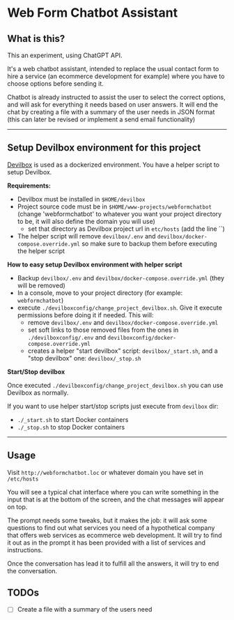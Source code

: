 # Web Form Chatbot Assistant

## What is this?

This an experiment, using ChatGPT API. 

It's a web chatbot assistant, intended to replace the usual contact form to hire a service (an ecommerce development for example) where you have to choose options before sending it.

Chatbot is already instructed to assist the user to select the correct options, and will ask for everything it needs based on user answers. It will end the chat by creating a file with a summary of the user needs in JSON format (this can later be revised or implement a send email functionality)

---

## Setup Devilbox environment for this project

[Devilbox](https://devilbox.readthedocs.io/en/latest/) is used as a dockerized environment. You have a helper script to setup Devilbox.

**Requirements:**

- Devilbox must be installed in `$HOME/devilbox`
- Project source code must be in `$HOME/www-projects/webformchatbot` (change 'webformchatbot' to whatever you want your project directory to be, it will also define the domain you will use)
    - set that directory as Devilbox project url in `etc/hosts` (add the line ``)
- The helper script will remove `devilbox/.env` and `devilbox/docker-compose.override.yml` so make sure to backup them before executing the helper script

**How to easy setup Devilbox environment with helper script**

- Backup `devilbox/.env` and `devilbox/docker-compose.override.yml` (they will be removed)
- In a console, move to your project directory (for example: `webformchatbot`)
- execute `./devilboxconfig/change_project_devilbox.sh`. Give it execute permissions before doing it if needed. This will:
    - remove `devilbox/.env` and `devilbox/docker-compose.override.yml`
    - set soft links to those removed files from the ones in `./devilboxconfig/.env` and `devilboxconfig/docker-compose.override.yml`
    - creates a helper "start devilbox" script: `devilbox/_start.sh`, and a "stop devilbox" one: `devilbox/_stop.sh`

**Start/Stop devilbox**

Once executed `./devilboxconfig/change_project_devilbox.sh` you can use Devilbox as normally. 

If you want to use helper start/stop scripts just execute from `devilbox` dir:
- `./_start.sh` to start Docker containers
- `./_stop.sh` to stop Docker containers

---

## Usage

Visit `http://webformchatbot.loc` or whatever domain you have set in `/etc/hosts`

You will see a typical chat interface where you can write something in the input that is at the bottom of the screen,
and the chat messages will appear on top.

The prompt needs some tweaks, but it makes the job: it will ask some questions to find out what services you need 
of a hypothetical company that offers web services as ecommerce web development. It will try to find it out as in the prompt
it has been provided with a list of services and instructions.

Once the conversation has lead it to fulfill all the answers, it will try to end the conversation.

## TODOs

- [ ] Create a file with a summary of the users need